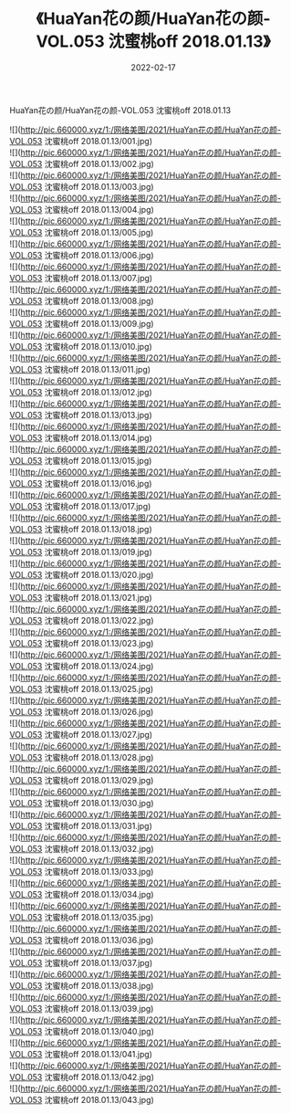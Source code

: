 ﻿---
layout: post
title:  《HuaYan花の颜/HuaYan花の颜-VOL.053 沈蜜桃off 2018.01.13》
date:   2022-02-17
img: http://pic.660000.xyz/1:/网络美图/2021/HuaYan花の颜/HuaYan花の颜-VOL.053 沈蜜桃off 2018.01.13/000.jpg
categories: [美女, 清纯, 唯美]
---

HuaYan花の颜/HuaYan花の颜-VOL.053 沈蜜桃off 2018.01.13

 ![](http://pic.660000.xyz/1:/网络美图/2021/HuaYan花の颜/HuaYan花の颜-VOL.053 沈蜜桃off 2018.01.13/001.jpg) <br>![](http://pic.660000.xyz/1:/网络美图/2021/HuaYan花の颜/HuaYan花の颜-VOL.053 沈蜜桃off 2018.01.13/002.jpg) <br>![](http://pic.660000.xyz/1:/网络美图/2021/HuaYan花の颜/HuaYan花の颜-VOL.053 沈蜜桃off 2018.01.13/003.jpg) <br>![](http://pic.660000.xyz/1:/网络美图/2021/HuaYan花の颜/HuaYan花の颜-VOL.053 沈蜜桃off 2018.01.13/004.jpg) <br>![](http://pic.660000.xyz/1:/网络美图/2021/HuaYan花の颜/HuaYan花の颜-VOL.053 沈蜜桃off 2018.01.13/005.jpg) <br>![](http://pic.660000.xyz/1:/网络美图/2021/HuaYan花の颜/HuaYan花の颜-VOL.053 沈蜜桃off 2018.01.13/006.jpg) <br>![](http://pic.660000.xyz/1:/网络美图/2021/HuaYan花の颜/HuaYan花の颜-VOL.053 沈蜜桃off 2018.01.13/007.jpg) <br>![](http://pic.660000.xyz/1:/网络美图/2021/HuaYan花の颜/HuaYan花の颜-VOL.053 沈蜜桃off 2018.01.13/008.jpg) <br>![](http://pic.660000.xyz/1:/网络美图/2021/HuaYan花の颜/HuaYan花の颜-VOL.053 沈蜜桃off 2018.01.13/009.jpg) <br>![](http://pic.660000.xyz/1:/网络美图/2021/HuaYan花の颜/HuaYan花の颜-VOL.053 沈蜜桃off 2018.01.13/010.jpg) <br>![](http://pic.660000.xyz/1:/网络美图/2021/HuaYan花の颜/HuaYan花の颜-VOL.053 沈蜜桃off 2018.01.13/011.jpg) <br>![](http://pic.660000.xyz/1:/网络美图/2021/HuaYan花の颜/HuaYan花の颜-VOL.053 沈蜜桃off 2018.01.13/012.jpg) <br>![](http://pic.660000.xyz/1:/网络美图/2021/HuaYan花の颜/HuaYan花の颜-VOL.053 沈蜜桃off 2018.01.13/013.jpg) <br>![](http://pic.660000.xyz/1:/网络美图/2021/HuaYan花の颜/HuaYan花の颜-VOL.053 沈蜜桃off 2018.01.13/014.jpg) <br>![](http://pic.660000.xyz/1:/网络美图/2021/HuaYan花の颜/HuaYan花の颜-VOL.053 沈蜜桃off 2018.01.13/015.jpg) <br>![](http://pic.660000.xyz/1:/网络美图/2021/HuaYan花の颜/HuaYan花の颜-VOL.053 沈蜜桃off 2018.01.13/016.jpg) <br>![](http://pic.660000.xyz/1:/网络美图/2021/HuaYan花の颜/HuaYan花の颜-VOL.053 沈蜜桃off 2018.01.13/017.jpg) <br>![](http://pic.660000.xyz/1:/网络美图/2021/HuaYan花の颜/HuaYan花の颜-VOL.053 沈蜜桃off 2018.01.13/018.jpg) <br>![](http://pic.660000.xyz/1:/网络美图/2021/HuaYan花の颜/HuaYan花の颜-VOL.053 沈蜜桃off 2018.01.13/019.jpg) <br>![](http://pic.660000.xyz/1:/网络美图/2021/HuaYan花の颜/HuaYan花の颜-VOL.053 沈蜜桃off 2018.01.13/020.jpg) <br>![](http://pic.660000.xyz/1:/网络美图/2021/HuaYan花の颜/HuaYan花の颜-VOL.053 沈蜜桃off 2018.01.13/021.jpg) <br>![](http://pic.660000.xyz/1:/网络美图/2021/HuaYan花の颜/HuaYan花の颜-VOL.053 沈蜜桃off 2018.01.13/022.jpg) <br>![](http://pic.660000.xyz/1:/网络美图/2021/HuaYan花の颜/HuaYan花の颜-VOL.053 沈蜜桃off 2018.01.13/023.jpg) <br>![](http://pic.660000.xyz/1:/网络美图/2021/HuaYan花の颜/HuaYan花の颜-VOL.053 沈蜜桃off 2018.01.13/024.jpg) <br>![](http://pic.660000.xyz/1:/网络美图/2021/HuaYan花の颜/HuaYan花の颜-VOL.053 沈蜜桃off 2018.01.13/025.jpg) <br>![](http://pic.660000.xyz/1:/网络美图/2021/HuaYan花の颜/HuaYan花の颜-VOL.053 沈蜜桃off 2018.01.13/026.jpg) <br>![](http://pic.660000.xyz/1:/网络美图/2021/HuaYan花の颜/HuaYan花の颜-VOL.053 沈蜜桃off 2018.01.13/027.jpg) <br>![](http://pic.660000.xyz/1:/网络美图/2021/HuaYan花の颜/HuaYan花の颜-VOL.053 沈蜜桃off 2018.01.13/028.jpg) <br>![](http://pic.660000.xyz/1:/网络美图/2021/HuaYan花の颜/HuaYan花の颜-VOL.053 沈蜜桃off 2018.01.13/029.jpg) <br>![](http://pic.660000.xyz/1:/网络美图/2021/HuaYan花の颜/HuaYan花の颜-VOL.053 沈蜜桃off 2018.01.13/030.jpg) <br>![](http://pic.660000.xyz/1:/网络美图/2021/HuaYan花の颜/HuaYan花の颜-VOL.053 沈蜜桃off 2018.01.13/031.jpg) <br>![](http://pic.660000.xyz/1:/网络美图/2021/HuaYan花の颜/HuaYan花の颜-VOL.053 沈蜜桃off 2018.01.13/032.jpg) <br>![](http://pic.660000.xyz/1:/网络美图/2021/HuaYan花の颜/HuaYan花の颜-VOL.053 沈蜜桃off 2018.01.13/033.jpg) <br>![](http://pic.660000.xyz/1:/网络美图/2021/HuaYan花の颜/HuaYan花の颜-VOL.053 沈蜜桃off 2018.01.13/034.jpg) <br>![](http://pic.660000.xyz/1:/网络美图/2021/HuaYan花の颜/HuaYan花の颜-VOL.053 沈蜜桃off 2018.01.13/035.jpg) <br>![](http://pic.660000.xyz/1:/网络美图/2021/HuaYan花の颜/HuaYan花の颜-VOL.053 沈蜜桃off 2018.01.13/036.jpg) <br>![](http://pic.660000.xyz/1:/网络美图/2021/HuaYan花の颜/HuaYan花の颜-VOL.053 沈蜜桃off 2018.01.13/037.jpg) <br>![](http://pic.660000.xyz/1:/网络美图/2021/HuaYan花の颜/HuaYan花の颜-VOL.053 沈蜜桃off 2018.01.13/038.jpg) <br>![](http://pic.660000.xyz/1:/网络美图/2021/HuaYan花の颜/HuaYan花の颜-VOL.053 沈蜜桃off 2018.01.13/039.jpg) <br>![](http://pic.660000.xyz/1:/网络美图/2021/HuaYan花の颜/HuaYan花の颜-VOL.053 沈蜜桃off 2018.01.13/040.jpg) <br>![](http://pic.660000.xyz/1:/网络美图/2021/HuaYan花の颜/HuaYan花の颜-VOL.053 沈蜜桃off 2018.01.13/041.jpg) <br>![](http://pic.660000.xyz/1:/网络美图/2021/HuaYan花の颜/HuaYan花の颜-VOL.053 沈蜜桃off 2018.01.13/042.jpg) <br>![](http://pic.660000.xyz/1:/网络美图/2021/HuaYan花の颜/HuaYan花の颜-VOL.053 沈蜜桃off 2018.01.13/043.jpg) <br>